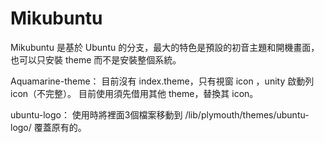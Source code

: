 # Mikubuntu
Mikubuntu 是基於 Ubuntu 的分支，最大的特色是預設的初音主題和開機畫面，也可以只安裝 theme 而不是安裝整個系統。

Aquamarine-theme：
  目前沒有 index.theme，只有視窗 icon ，unity 啟動列 icon（不完整）。
  目前使用須先借用其他 theme，替換其 icon。
  
ubuntu-logo：
  使用時將裡面3個檔案移動到
  /lib/plymouth/themes/ubuntu-logo/
  覆蓋原有的。
